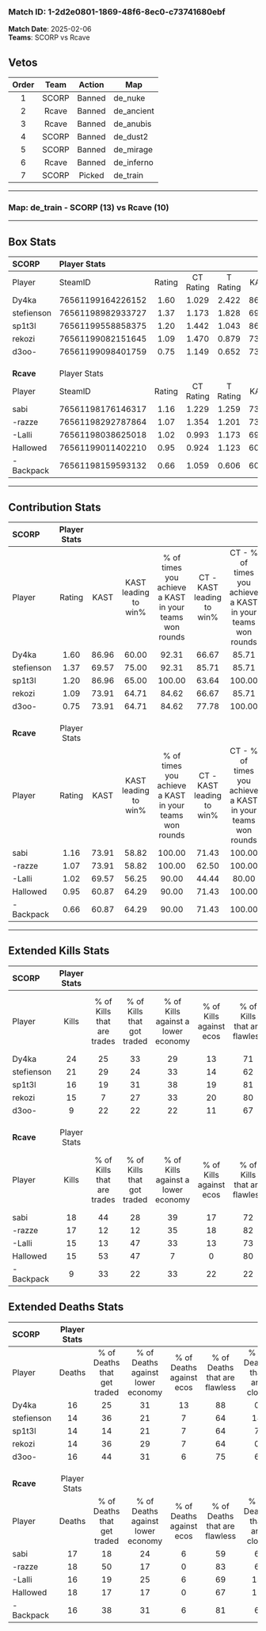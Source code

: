 ### Match ID: 1-2d2e0801-1869-48f6-8ec0-c73741680ebf  
**Match Date**: 2025-02-06  
**Teams**: SCORP vs Rcave  

## Vetos  

| Order | Team | Action | Map |
| :---: | :--: | :----: | --- |
| 1 | SCORP | Banned | de_nuke |
| 2 | Rcave | Banned | de_ancient |
| 3 | Rcave | Banned | de_anubis |
| 4 | SCORP | Banned | de_dust2 |
| 5 | SCORP | Banned | de_mirage |
| 6 | Rcave | Banned | de_inferno |
| 7 | SCORP | Picked | de_train |

---  

### **Map**: de_train - SCORP (13) vs Rcave (10)  
---  

## Box Stats  

| **SCORP**  | Player Stats      |        |           |          |       |       |       |         |        |      |     |
| :- | :- | :-: | :-: | :-: | :-: | :-: | :-: | :-: | :-: | :-: | :-: |
| Player     | SteamID           | Rating | CT Rating | T Rating | KAST  |  ADR  | Kills | Assists | Deaths | K/D  | HS% |
| Dy4ka      | 76561199164226152 |  1.60  |   1.029   |  2.422   | 86.96 | 109.0 |  24   |    6    |   16   | 1.50 | 58  |
| stefienson | 76561198982933727 |  1.37  |   1.173   |  1.828   | 69.57 | 102.3 |  21   |    2    |   14   | 1.50 | 61  |
| sp1t3l     | 76561199558858375 |  1.20  |   1.442   |  1.043   | 86.96 | 65.4  |  16   |    5    |   14   | 1.14 | 31  |
| rekozi     | 76561199082151645 |  1.09  |   1.470   |  0.879   | 73.91 | 74.1  |  15   |    4    |   14   | 1.07 | 60  |
| d3oo-      | 76561199098401759 |  0.75  |   1.149   |  0.652   | 73.91 | 48.3  |   9   |    6    |   16   | 0.56 | 55  |
|            |                   |        |           |          |       |       |       |         |        |      |     |
|            |                   |        |           |          |       |       |       |         |        |      |     |
|            |                   |        |           |          |       |       |       |         |        |      |     |
| **Rcave**  | Player Stats      |        |           |          |       |       |       |         |        |      |     |
| Player     | SteamID           | Rating | CT Rating | T Rating | KAST  |  ADR  | Kills | Assists | Deaths | K/D  | HS% |
| sabi       | 76561198176146317 |  1.16  |   1.229   |  1.259   | 73.91 | 80.9  |  18   |    5    |   17   | 1.06 | 61  |
| -razze     | 76561198292787864 |  1.07  |   1.354   |  1.201   | 73.91 | 71.9  |  17   |    3    |   18   | 0.94 | 23  |
| -Lalli     | 76561198038625018 |  1.02  |   0.993   |  1.173   | 69.57 | 77.0  |  15   |    2    |   16   | 0.94 | 73  |
| Hallowed   | 76561199011402210 |  0.95  |   0.924   |  1.123   | 60.87 | 86.4  |  15   |    6    |   18   | 0.83 | 26  |
| -Backpack  | 76561198159593132 |  0.66  |   1.059   |  0.606   | 60.87 | 53.0  |   9   |    4    |   16   | 0.56 | 55  |
---  

## Contribution Stats  

| **SCORP**  | Player Stats |       |                      |                                                        |                           |                                                             |                          |                                                            |
| :- | :-: | :-: | :-: | :-: | :-: | :-: | :-: | :-: |
| Player     |    Rating    | KAST  | KAST leading to win% | % of times you achieve a KAST in your teams won rounds | CT - KAST leading to win% | CT - % of times you achieve a KAST in your teams won rounds | T - KAST leading to win% | T - % of times you achieve a KAST in your teams won rounds |
| Dy4ka      |     1.60     | 86.96 |        60.00         |                         92.31                          |           66.67           |                            85.71                            |          54.55           |                           100.00                           |
| stefienson |     1.37     | 69.57 |        75.00         |                         92.31                          |           85.71           |                            85.71                            |          66.67           |                           100.00                           |
| sp1t3l     |     1.20     | 86.96 |        65.00         |                         100.00                         |           63.64           |                           100.00                            |          66.67           |                           100.00                           |
| rekozi     |     1.09     | 73.91 |        64.71         |                         84.62                          |           66.67           |                            85.71                            |          62.50           |                           83.33                            |
| d3oo-      |     0.75     | 73.91 |        64.71         |                         84.62                          |           77.78           |                           100.00                            |          50.00           |                           66.67                            |
|            |              |       |                      |                                                        |                           |                                                             |                          |                                                            |
|            |              |       |                      |                                                        |                           |                                                             |                          |                                                            |
|            |              |       |                      |                                                        |                           |                                                             |                          |                                                            |
| **Rcave**  | Player Stats |       |                      |                                                        |                           |                                                             |                          |                                                            |
| Player     |    Rating    | KAST  | KAST leading to win% | % of times you achieve a KAST in your teams won rounds | CT - KAST leading to win% | CT - % of times you achieve a KAST in your teams won rounds | T - KAST leading to win% | T - % of times you achieve a KAST in your teams won rounds |
| sabi       |     1.16     | 73.91 |        58.82         |                         100.00                         |           71.43           |                           100.00                            |          50.00           |                           100.00                           |
| -razze     |     1.07     | 73.91 |        58.82         |                         100.00                         |           62.50           |                           100.00                            |          55.56           |                           100.00                           |
| -Lalli     |     1.02     | 69.57 |        56.25         |                         90.00                          |           44.44           |                            80.00                            |          71.43           |                           100.00                           |
| Hallowed   |     0.95     | 60.87 |        64.29         |                         90.00                          |           71.43           |                           100.00                            |          57.14           |                           80.00                            |
| -Backpack  |     0.66     | 60.87 |        64.29         |                         90.00                          |           71.43           |                           100.00                            |          57.14           |                           80.00                            |
---  

## Extended Kills Stats  

| **SCORP**  | Player Stats |                            |                            |                                    |                         |                              |                                 |                                       |                    |           |
| :- | :-: | :-: | :-: | :-: | :-: | :-: | :-: | :-: | :-: | :-: |
| Player     |    Kills     | % of Kills that are trades | % of Kills that got traded | % of Kills against a lower economy | % of Kills against ecos | % of Kills that are flawless | % of Kills that are close duels | % of Kills that are assisted by flash | Pistol Round Kills | AWP Kills |
| Dy4ka      |      24      |             25             |             33             |                 29                 |           13            |              71              |                0                |                   0                   |         0          |     2     |
| stefienson |      21      |             29             |             24             |                 33                 |           14            |              62              |               14                |                   0                   |         0          |     3     |
| sp1t3l     |      16      |             19             |             31             |                 38                 |           19            |              81              |               13                |                   0                   |         11         |     2     |
| rekozi     |      15      |             7              |             27             |                 33                 |           20            |              80              |                7                |                   7                   |         1          |     1     |
| d3oo-      |      9       |             22             |             22             |                 22                 |           11            |              67              |               11                |                   0                   |         0          |     2     |
|            |              |                            |                            |                                    |                         |                              |                                 |                                       |                    |           |
|            |              |                            |                            |                                    |                         |                              |                                 |                                       |                    |           |
|            |              |                            |                            |                                    |                         |                              |                                 |                                       |                    |           |
| **Rcave**  | Player Stats |                            |                            |                                    |                         |                              |                                 |                                       |                    |           |
| Player     |    Kills     | % of Kills that are trades | % of Kills that got traded | % of Kills against a lower economy | % of Kills against ecos | % of Kills that are flawless | % of Kills that are close duels | % of Kills that are assisted by flash | Pistol Round Kills | AWP Kills |
| sabi       |      18      |             44             |             28             |                 39                 |           17            |              72              |                0                |                   6                   |         1          |     3     |
| -razze     |      17      |             12             |             12             |                 35                 |           18            |              82              |                6                |                   0                   |         8          |     0     |
| -Lalli     |      15      |             13             |             47             |                 33                 |           13            |              73              |                7                |                  13                   |         0          |     1     |
| Hallowed   |      15      |             53             |             47             |                 7                  |            0            |              80              |                7                |                   0                   |         0          |     0     |
| -Backpack  |      9       |             33             |             22             |                 33                 |           22            |              22              |               11                |                   0                   |         0          |     0     |
## Extended Deaths Stats  

| **SCORP**  | Player Stats |                             |                                   |                          |                               |                            |                           |               |
| :- | :-: | :-: | :-: | :-: | :-: | :-: | :-: | :-: |
| Player     |    Deaths    | % of Deaths that get traded | % of Deaths against lower economy | % of Deaths against ecos | % of Deaths that are flawless | % of Deaths that are close | % of Deaths while blinded | Deaths to AWP |
| Dy4ka      |      16      |             25              |                31                 |            13            |              88               |             0              |             6             |       2       |
| stefienson |      14      |             36              |                21                 |            7             |              64               |             14             |             7             |       1       |
| sp1t3l     |      14      |             14              |                21                 |            7             |              64               |             7              |             0             |       3       |
| rekozi     |      14      |             36              |                29                 |            7             |              64               |             0              |             7             |       1       |
| d3oo-      |      16      |             44              |                31                 |            6             |              75               |             6              |             0             |       2       |
|            |              |                             |                                   |                          |                               |                            |                           |               |
|            |              |                             |                                   |                          |                               |                            |                           |               |
|            |              |                             |                                   |                          |                               |                            |                           |               |
| **Rcave**  | Player Stats |                             |                                   |                          |                               |                            |                           |               |
| Player     |    Deaths    | % of Deaths that get traded | % of Deaths against lower economy | % of Deaths against ecos | % of Deaths that are flawless | % of Deaths that are close | % of Deaths while blinded | Deaths to AWP |
| sabi       |      17      |             18              |                24                 |            6             |              59               |             6              |             0             |       2       |
| -razze     |      18      |             50              |                17                 |            0             |              83               |             6              |             0             |       4       |
| -Lalli     |      16      |             19              |                25                 |            6             |              69               |             13             |             0             |       1       |
| Hallowed   |      18      |             17              |                17                 |            0             |              67               |             11             |             6             |       2       |
| -Backpack  |      16      |             38              |                31                 |            6             |              81               |             6              |             0             |       3       |
